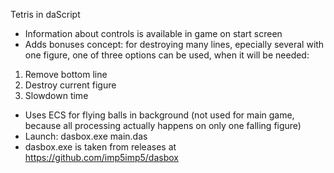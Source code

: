 Tetris in daScript
* Information about controls is available in game on start screen
* Adds bonuses concept: for destroying many lines, epecially several with one figure, one of three options can be used, when it will be needed:
1) Remove bottom line
2) Destroy current figure
3) Slowdown time
* Uses ECS for flying balls in background (not used for main game, because all processing actually happens on only one falling figure)
* Launch: dasbox.exe main.das
* dasbox.exe is taken from releases at https://github.com/imp5imp5/dasbox
